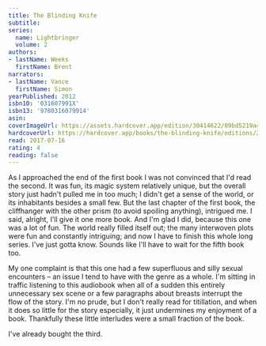 ```yaml
---
title: The Blinding Knife
subtitle:
series:
  name: Lightbringer
  volume: 2
authors:
- lastName: Weeks
  firstName: Brent
narrators:
- lastName: Vance
  firstName: Simon
yearPublished: 2012
isbn10: '031607991X'
isbn13: '9780316079914'
asin:
coverImageUrl: https://assets.hardcover.app/edition/30414622/09bd5219a4bccb14d1d9d744031d13d2d7f73815.jpeg
hardcoverUrl: https://hardcover.app/books/the-blinding-knife/editions/26322662
read: 2017-07-16
rating: 4
reading: false
---
```

As I approached the end of the first book I was not convinced that I'd read the second. It was fun, its magic system relatively unique, but the overall story just hadn't pulled me in too much; I didn't get a sense of the world, or its inhabitants besides a small few. But the last chapter of the first book, the cliffhanger with the other prism (to avoid spoiling anything), intrigued me. I said, alright, I'll give it one more book. And I'm glad I did, because this one was a lot of fun. The world really filled itself out; the many interwoven plots were fun and constantly intriguing; and now I have to finish this whole long series. I've just gotta know. Sounds like I'll have to wait for the fifth book too.

My one complaint is that this one had a few superfluous and silly sexual encounters – an issue I tend to have with the genre as a whole. I'm sitting in traffic listening to this audiobook when all of a sudden this entirely unnecessary sex scene or a few paragraphs about breasts interrupt the flow of the story. I'm no prude, but I don't really read for titillation, and when it does so little for the story especially, it just undermines my enjoyment of a book. Thankfully these little interludes were a small fraction of the book.

I've already bought the third.

